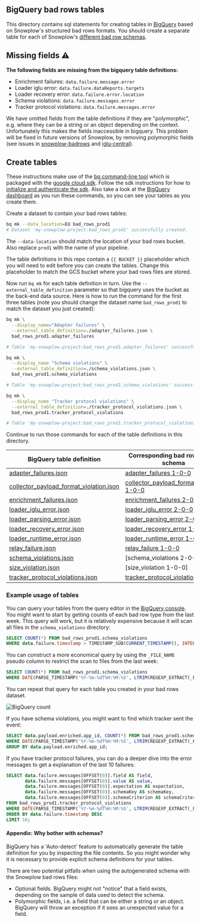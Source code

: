 ## BigQuery bad rows tables

This directory contains sql statements for creating tables in [BigQuery][bigquery home] based on Snowplow's structured bad rows formats.
You should create a separate table for each of Snowplow's [different bad row schemas][all badrow schemas].

## Missing fields :warning:

**The following fields are missing from the bigquery table definitions:**

- Enrichment failures: `data.failure.message.error`
- Loader iglu error: `data.failure.dataReports.targets`
- Loader recovery error: `data.failure.error.location`
- Schema violations: `data.failure.messages.error`
- Tracker protocol violations: `data.failure.messages.error`


We have omitted fields from the table definitions if they are "polymorphic", e.g. where they can be a string or an object depending on the context.
Unfortunately this makes the fields inaccessible in bigquery.  This problem will be fixed in future versions of Snowplow, by removing polymorphic fields
(see issues in [snowplow-badrows](https://github.com/snowplow-incubator/snowplow-badrows/issues/50) and [iglu-central](https://github.com/snowplow/iglu-central/issues/1075)).

## Create tables

These instructions make use of the [bq command-line tool][bq docs] which is packaged with the [google cloud sdk][sdk docs].
Follow the sdk instructions for how to [initialize and authenticate the sdk][sdk init].
Also take a look at the [BigQuery dashboard][bq console] as you run these commands, so you can see your tables as you create them.

Create a dataset to contain your bad rows tables:

```bash
bq mk --data_location=EU bad_rows_prod1
# Dataset 'my-snowplow-project:bad_rows_prod1' successfully created.
```

The `--data-location` should match the location of your bad rows bucket.  Also replace `prod1` with the name of your pipeline.

The table definitions in this repo contain a `{{ BUCKET }}` placeholder which you will need to edit before you can create the tables.
Change this placeholder to match the GCS bucket where your bad rows files are stored.

Now run `bq mk` for each table definition in turn.  Use the `--external_table_definition` parameter so that bigquery uses the bucket as the back-end data source.
Here is how to run the command for the first three tables (note you should change the dataset name `bad_rows_prod1` to match the dataset you just created):

```bash
bq mk \
  --display_name="Adapter failures" \
  --external_table_definition=./adapter_failures.json \
  bad_rows_prod1.adapter_failures

# Table 'my-snowplow-project:bad_rows_prod1.adapter_failures' successfully created.

bq mk \
  --display_name "Schema violations" \
  --external_table_definition=./schema_violations.json \
  bad_rows_prod1.schema_violations

# Table 'my-snowplow-project:bad_rows_prod1.schema_violations' successfully created.

bq mk \
  --display_name "Tracker protocol violations" \
  --external_table_definition=./tracker_protocol_violations.json \
  bad_rows_prod1.tracker_protocol_violations

# Table 'my-snowplow-project:bad_rows_prod1.tracker_protocol_violations' successfully created.
```

Continue to run those commands for each of the table definitions in this directory.

| BigQuery table definition | Corresponding bad rows JSON schema |
| - | - |
| [adapter_failures.json](adapter_failures.json) | [adapter_failures 1-0-0] |
| [collector_payload_format_violation.json](collector_payload_format_violation.json) | [collector_payload_format_violation 1-0-0] |
| [enrichment_failures.json](enrichment_failures.json) | [enrichment_failures 2-0-0] |
| [loader_iglu_error.json](loader_iglu_error.json) | [loader_iglu_error 2-0-0] |
| [loader_parsing_error.json](loader_parsing_error.json) | [loader_parsing_error 2-0-0] |
| [loader_recovery_error.json](loader_recovery_error.json) | [loader_recovery_error 1-0-0] |
| [loader_runtime_error.json](loader_runtime_error.json) | [loader_runtime_error 1-0-1] |
| [relay_failure.json](relay_failure.json) | [relay_failure 1-0-0] |
| [schema_violations.json](schema_violations.json) | [schema_violations 2-0-0] |
| [size_violation.json](size_violation.json) | [size_violation 1-0-0] |
| [tracker_protocol_violations.json](tracker_protocol_violations.json) | [tracker_protocol_violations 1-0-0] |

### Example usage of tables

You can query your tables from the query editor in the [BigQuery console][bq console].  You might want to start by getting counts of each bad row type from the last week. This query will work, but it is relatively expensive because it will scan all files in the `schema_violations` directory:

```sql
SELECT COUNT(*) FROM bad_rows_prod1.schema_violations
WHERE data.failure.timestamp > TIMESTAMP_SUB(CURRENT_TIMESTAMP(), INTERVAL 7 DAY);
```

You can construct a more economical query by using the `_FILE_NAME` pseudo column to restrict the scan to files from the last week:

```sql
SELECT COUNT(*) FROM bad_rows_prod1.schema_violations
WHERE DATE(PARSE_TIMESTAMP('%Y-%m-%dT%H:%M:%S', LTRIM(REGEXP_EXTRACT(_FILE_NAME, 'output-[0-9]+-[0-9]+-[0-9]+T[0-9]+:[0-9]+:[0-9]+'), 'output-'))) >= DATE_SUB(CURRENT_DATE, INTERVAL 7 DAY);
```

You can repeat that query for each table you created in your bad rows dataset.

![BigQuery count](https://github.com/snowplow-incubator/snowplow-badrows-tables/wiki/images/bigquery-count.png)

If you have schema violations, you might want to find which tracker sent the event:

```sql
SELECT data.payload.enriched.app_id, COUNT(*) FROM bad_rows_prod1.schema_violations
WHERE DATE(PARSE_TIMESTAMP('%Y-%m-%dT%H:%M:%S', LTRIM(REGEXP_EXTRACT(_FILE_NAME, 'output-[0-9]+-[0-9]+-[0-9]+T[0-9]+:[0-9]+:[0-9]+'), 'output-'))) >= DATE_SUB(CURRENT_DATE, INTERVAL 7 DAY)
GROUP BY data.payload.enriched.app_id;
```

If you have tracker protocol failures, you can do a deeper dive into the error messages to get a explanation of the last 10 failures:

```sql
SELECT data.failure.messages[OFFSET(0)].field AS field,
       data.failure.messages[OFFSET(0)].value AS value,
       data.failure.messages[OFFSET(0)].expectation AS expectation,
       data.failure.messages[OFFSET(0)].schemaKey AS schemaKey,
       data.failure.messages[OFFSET(0)].schemaCriterion AS schemaCriterion
FROM bad_rows_prod1.tracker_protocol_violations
WHERE DATE(PARSE_TIMESTAMP('%Y-%m-%dT%H:%M:%S', LTRIM(REGEXP_EXTRACT(_FILE_NAME, 'output-[0-9]+-[0-9]+-[0-9]+T[0-9]+:[0-9]+:[0-9]+'), 'output-'))) >= DATE_SUB(CURRENT_DATE, INTERVAL 7 DAY)
ORDER BY data.failure.timestamp DESC
LIMIT 10;
```

#### Appendix: Why bother with schemas?

BigQuery has a 'Auto-detect' feature to automatically generate the table definition for you by inspecting the file contents.
So you might wonder why it is necessary to provide explicit schema definitions for your tables.

There are two potential pitfalls when using the autogenerated schema with the Snowplow bad rows files:

* Optional fields. BigQuery might not "notice" that a field exists, depending on the sample of data used to detect the schema.
* Polymorphic fields, i.e. a field that can be either a string or an object. BigQuery will throw an exception if it sees an unexpected value for a field.

[bigquery home]: https://cloud.google.com/bigquery
[all badrow schemas]: https://github.com/snowplow/iglu-central/tree/master/schemas/com.snowplowanalytics.snowplow.badrows
[bq docs]: https://cloud.google.com/bigquery/docs/bq-command-line-tool
[bq console]: https://console.cloud.google.com/bigquery
[sdk docs]: https://cloud.google.com/sdk/docs
[sdk init]: https://cloud.google.com/sdk/docs/initializing

[adapter_failures 1-0-0]: https://github.com/snowplow/iglu-central/blob/master/schemas/com.snowplowanalytics.snowplow.badrows/adapter_failures/jsonschema/1-0-0
[collector_payload_format_violation 1-0-0]: https://github.com/snowplow/iglu-central/blob/master/schemas/com.snowplowanalytics.snowplow.badrows/collector_payload_format_violation/jsonschema/1-0-0
[enrichment_failures 2-0-0]: https://github.com/snowplow/iglu-central/blob/master/schemas/com.snowplowanalytics.snowplow.badrows/enrichment_failures/jsonschema/1-0-0
[loader_iglu_error 2-0-0]: https://github.com/snowplow/iglu-central/blob/master/schemas/com.snowplowanalytics.snowplow.badrows/loader_iglu_error/jsonschema/2-0-0
[loader_parsing_error 2-0-0]: https://github.com/snowplow/iglu-central/blob/master/schemas/com.snowplowanalytics.snowplow.badrows/loader_parsing_error/jsonschema/2-0-0
[loader_recovery_error 1-0-0]: https://github.com/snowplow/iglu-central/blob/master/schemas/com.snowplowanalytics.snowplow.badrows/loader_recovery_error/jsonschema/1-0-0
[loader_runtime_error 1-0-1]: https://github.com/snowplow/iglu-central/blob/master/schemas/com.snowplowanalytics.snowplow.badrows/loader_runtime_error/jsonschema/1-0-1
[relay_failure 1-0-0]: https://github.com/snowplow/iglu-central/blob/master/schemas/com.snowplowanalytics.snowplow.badrows/relay_failure/jsonschema/1-0-0
[schema_violations 1-0-0]: https://github.com/snowplow/iglu-central/blob/master/schemas/com.snowplowanalytics.snowplow.badrows/schema_violations/jsonschema/1-0-0
[size_violation 2-0-0]: https://github.com/snowplow/iglu-central/blob/master/schemas/com.snowplowanalytics.snowplow.badrows/size_violation/jsonschema/1-0-0
[tracker_protocol_violations 1-0-0]: https://github.com/snowplow/iglu-central/blob/master/schemas/com.snowplowanalytics.snowplow.badrows/tracker_protocol_violations/jsonschema/1-0-0
